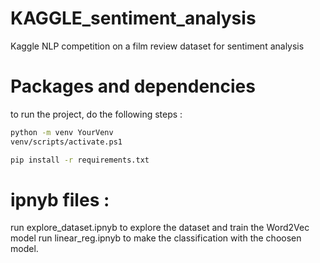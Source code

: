 # KAGGLE_sentiment_analysis
Kaggle NLP competition on a film review dataset for sentiment analysis

# Packages and dependencies

to run the project, do the following steps : 
```bash
python -m venv YourVenv
venv/scripts/activate.ps1

pip install -r requirements.txt
```

# ipnyb files :
run explore_dataset.ipnyb to explore the dataset and train the Word2Vec model
run linear_reg.ipnyb to make the classification with the choosen model. 
